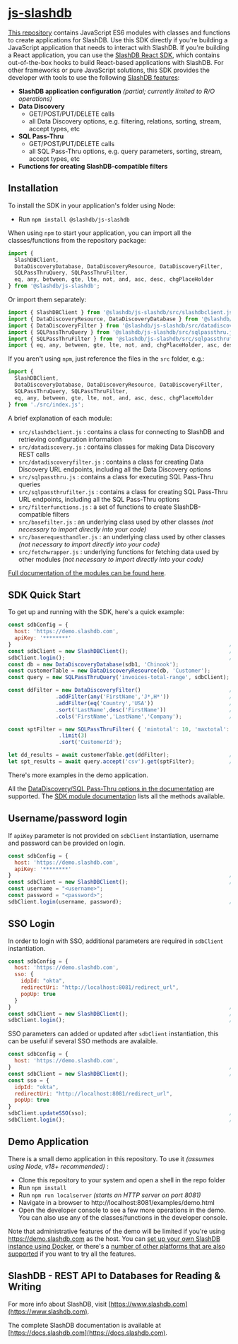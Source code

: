# [js-slashdb](https://github.com/SlashDB/js-slashdb)
[This repository](https://github.com/SlashDB/js-slashdb) contains JavaScript ES6 modules with classes and functions to create applications for SlashDB.  Use this SDK directly if you're building a JavaScript application that needs to interact with SlashDB.  If you're building a React application, you can use the [SlashDB React SDK](https://github.com/SlashDB/react-slashdb), which contains out-of-the-box hooks to build React-based applications with SlashDB.  For other frameworks or pure JavaScript solutions, this SDK provides the developer with tools to use the following [SlashDB features](https://www.slashdb.com/how-it-works/):

* **SlashDB application configuration** _(partial; currently limited to R/O operations)_
* **Data Discovery**
     * GET/POST/PUT/DELETE calls
     * all Data Discovery options, e.g. filtering, relations, sorting, stream, accept types, etc
* **SQL Pass-Thru**
     * GET/POST/PUT/DELETE calls
     * all SQL Pass-Thru options, e.g. query parameters, sorting, stream, accept types, etc
 * **Functions for creating SlashDB-compatible filters**


## Installation
To install the SDK in your application's folder using Node:
* Run `npm install @slashdb/js-slashdb`

When using `npm` to start your application, you can import all the classes/functions from the repository package:  

```js
import { 
  SlashDBClient, 
  DataDiscoveryDatabase, DataDiscoveryResource, DataDiscoveryFilter, 
  SQLPassThruQuery, SQLPassThruFilter, 
  eq, any, between, gte, lte, not, and, asc, desc, chgPlaceHolder
} from '@slashdb/js-slashdb';
```

Or import them separately:
```js
import { SlashDBClient } from '@slashdb/js-slashdb/src/slashdbclient.js';
import { DataDiscoveryResource, DataDiscoveryDatabase } from '@slashdb/js-slashdb/src/datadiscovery.js';
import { DataDiscoveryFilter } from '@slashdb/js-slashdb/src/datadiscoveryfilter.js';
import { SQLPassThruQuery } from '@slashdb/js-slashdb/src/sqlpassthru.js';
import { SQLPassThruFilter } from '@slashdb/js-slashdb/src/sqlpassthrufilter.js';
import { eq, any, between, gte, lte, not, and, chgPlaceHolder, asc, desc } from '@slashdb/js-slashdb/src/filterfunctions.js';
```

If you aren't using `npm`, just reference the files in the `src` folder, e.g.:  

```js
import { 
  SlashDBClient, 
  DataDiscoveryDatabase, DataDiscoveryResource, DataDiscoveryFilter, 
  SQLPassThruQuery, SQLPassThruFilter, 
  eq, any, between, gte, lte, not, and, asc, desc, chgPlaceHolder 
} from './src/index.js';
```

A brief explanation of each module:

* `src/slashdbclient.js` : contains a class for connecting to SlashDB and retrieving configuration information
* `src/datadiscovery.js` : contains classes for making Data Discovery REST calls
* `src/datadiscoveryfilter.js` : contains a class for creating Data Discovery URL endpoints, including all the Data Discovery options
* `src/sqlpassthru.js` : contains a class for executing SQL Pass-Thru queries
* `src/sqlpassthrufilter.js` : contains a class for creating SQL Pass-Thru URL endpoints, including all the SQL Pass-Thru options
* `src/filterfunctions.js` : a set of functions to create SlashDB-compatible filters
* `src/basefilter.js` : an underlying class used by other classes _(not necessary to import directly into your code)_
* `src/baserequesthandler.js` : an underlying class used by other classes _(not necessary to import directly into your code)_
* `src/fetchwrapper.js` : underlying functions for fetching data used by other modules _(not necessary to import directly into your code)_

[Full documentation of the modules can be found here](https://slashdb.github.io/js-slashdb/docs).


## SDK Quick Start
To get up and running with the SDK, here's a quick example:

```js
const sdbConfig = {
  host: 'https://demo.slashdb.com',
  apiKey: '********'
}                                                                     // configuration object to initialize the SlashDB client
const sdbClient = new SlashDBClient();                                // create a SlashDB client to connect to a SlashDB instance
sdbClient.login();                                                    // login to host SlashDB server
const db = new DataDiscoveryDatabase(sdb1, 'Chinook');                 // access the Chinook Database that is on the SlashDB instance
const customerTable = new DataDiscoveryResource(db, 'Customer');       // access the Customer table in the Chinook database
const query = new SQLPassThruQuery('invoices-total-range', sdbClient); // access the invoices-total-range query that is on the SlashDB instance

const ddFilter = new DataDiscoveryFilter()                            // create a filter for Data Discovery operations
               .addFilter(any('FirstName','J*,H*'))                   // filter by column FirstName, starting with 'J' or 'H'
               .addFilter(eq('Country','USA'))                        // filter by column Country, matches 'USA'
               .sort('LastName',desc('FirstName'))                    // sort results by columns LastName, descending FirstName
               .cols('FirstName','LastName','Company');               // only return columns FirstName, LastName, Company

const sptFilter = new SQLPassThruFilter( { 'mintotal': 10, 'maxtotal': 20 } )   // create a filter for SQL Pass-Thru with these query parameters set
                .limit(3)                                                       // return only the first 3 results
                .sort('CustomerId');                                            // sort results by column CustomerId

let dd_results = await customerTable.get(ddFilter);                   // get the data from Customer table with the Data Discovery filter options applied (returns JSON)
let spt_results = await query.accept('csv').get(sptFilter);           // execute the invoices-total-range query with the SQL Pass-Thru filter options applied (returns CSV)
```

There's more examples in the demo application.

All the [DataDiscovery/SQL Pass-Thru options in the documentation](https://docs.slashdb.com/user-guide/using-slashdb/) are supported.  The [SDK module documentation](https://slashdb.github.io/js-slashdb/docs) lists all the methods available.

## Username/password login

If `apiKey` parameter is not provided on `sdbClient` instantiation, username and password can be provided on login.

```js
const sdbConfig = {
  host: 'https://demo.slashdb.com',
  apiKey: '********'
}                                                                     // configuration object to initialize the SlashDB client
const sdbClient = new SlashDBClient();                                // create a SlashDB client to connect to a SlashDB instance
const username = "<username>";
const password = "<password>";
sdbClient.login(username, password);                                  // login to host SlashDB server
```

## SSO Login

In order to login with SSO, additional parameters are required in  `sdbClient` instantiation.

```js
const sdbConfig = {
  host: 'https://demo.slashdb.com',
  sso: {
    idpId: "okta",
    redirectUri: "http://localhost:8081/redirect_url",
    popUp: true
  }
}                                                                     // configuration object to initialize the SlashDB client
const sdbClient = new SlashDBClient();                                // create a SlashDB client to connect to a SlashDB instance
sdbClient.login();                                                    // login to host SlashDB server
```

SSO parameters can added or updated after `sdbClient` instantiation, this can be useful if several SSO methods are avalaible.

```js
const sdbConfig = {
  host: 'https://demo.slashdb.com',
}                                                                     // configuration object to initialize the SlashDB client
const sdbClient = new SlashDBClient();                                // create a SlashDB client to connect to a SlashDB instance
const sso = {
  idpId: "okta",
  redirectUri: "http://localhost:8081/redirect_url",
  popUp: true
}
sdbClient.updateSSO(sso);                                             // Updates SSO settings.
sdbClient.login();                                                    // login to host SlashDB server
```

## Demo Application

There is a small demo application in this repository.  To use it _(assumes using Node, v18+ recommended)_ :
* Clone this repository to your system and open a shell in the repo folder 
* Run `npm install`
* Run `npm run localserver` _(starts an HTTP server on port 8081)_
* Navigate in a browser to http://localhost:8081/examples/demo.html
* Open the developer console to see a few more operations in the demo.  You can also use any of the classes/functions in the developer console.

Note that administrative features of the demo will be limited if you're using https://demo.slashdb.com as the host.  You can [set up your own SlashDB instance using Docker](https://docs.slashdb.com/user-guide/getting-slashdb/docker/), or there's a [number of other platforms that are also supported](https://docs.slashdb.com/user-guide/getting-slashdb/) if you want to try all the features.

## SlashDB - REST API to Databases for Reading & Writing

For more info about SlashDB, visit [https://www.slashdb.com](https://www.slashdb.com). 

The complete SlashDB documentation is available at [https://docs.slashdb.com](https://docs.slashdb.com).


